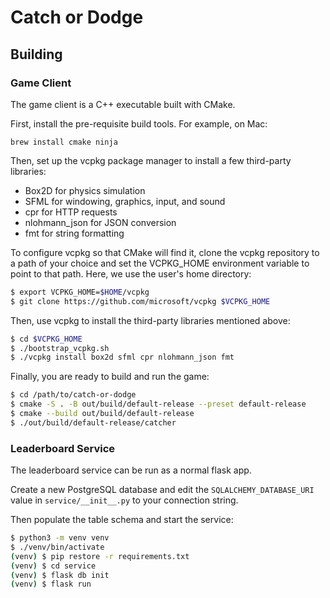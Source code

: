 # Catch or Dodge

## Building

### Game Client

The game client is a C++ executable built with CMake.

First, install the pre-requisite build tools. For example, on Mac:

`brew install cmake ninja`

Then, set up the vcpkg package manager to install a few third-party libraries:
- Box2D for physics simulation
- SFML for windowing, graphics, input, and sound
- cpr for HTTP requests
- nlohmann_json for JSON conversion
- fmt for string formatting

To configure vcpkg so that CMake will find it, clone the vcpkg repository to a path of your choice and set the VCPKG_HOME environment variable to point to that path. Here, we use the user's home directory:

```bash
$ export VCPKG_HOME=$HOME/vcpkg
$ git clone https://github.com/microsoft/vcpkg $VCPKG_HOME
```

Then, use vcpkg to install the third-party libraries mentioned above:

```bash
$ cd $VCPKG_HOME
$ ./bootstrap_vcpkg.sh
$ ./vcpkg install box2d sfml cpr nlohmann_json fmt
```

Finally, you are ready to build and run the game:

```bash
$ cd /path/to/catch-or-dodge
$ cmake -S . -B out/build/default-release --preset default-release
$ cmake --build out/build/default-release
$ ./out/build/default-release/catcher
```

### Leaderboard Service

The leaderboard service can be run as a normal flask app.

Create a new PostgreSQL database and edit the `SQLALCHEMY_DATABASE_URI` value in `service/__init__.py` to your connection string.

Then populate the table schema and start the service:

```bash
$ python3 -m venv venv
$ ./venv/bin/activate
(venv) $ pip restore -r requirements.txt
(venv) $ cd service
(venv) $ flask db init
(venv) $ flask run
```